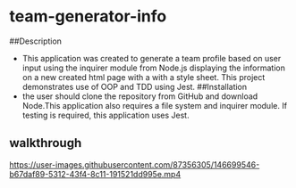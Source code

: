 # team-generator-info
##Description
* This application was created to generate a team profile based on user input using the inquirer module from Node.js displaying the information on a new created html page with a with a style sheet. This project demonstrates use of OOP and TDD using Jest.
##Installation
* the user should clone the repository from GitHub and download Node.This application also requires a file system and inquirer module. If testing is required, this application uses Jest.
## walkthrough

https://user-images.githubusercontent.com/87356305/146699546-b67daf89-5312-43f4-8c11-191521dd995e.mp4
